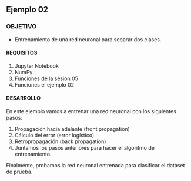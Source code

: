 ## Ejemplo 02

### OBJETIVO

- Entrenamiento de una red neuronal para separar dos clases. 

#### REQUISITOS

1. Jupyter Notebook
2. NumPy
3. Funciones de la sesión 05
4. Funciones el ejemplo 02

#### DESARROLLO

En este ejemplo vamos a entrenar una red neuronal con los siguientes pasos: 
1. Propagación hacia adelante (front propagation)
2. Cálculo del error (error logístico)
3. Retropropagación (back propagation)
4. Juntamos los pasos anteriores para hacer el algoritmo de entrenamiento.

Finalmente, probamos la red neuronal entrenada para clasificar el dataset de prueba. 


